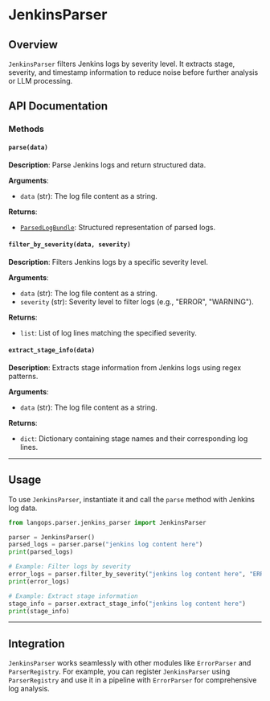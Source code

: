# JenkinsParser

## Overview

`JenkinsParser` filters Jenkins logs by severity level. It extracts stage, severity, and timestamp information to reduce noise before further analysis or LLM processing.

## API Documentation

### Methods

#### `parse(data)`

**Description**: Parse Jenkins logs and return structured data.

**Arguments**:

- `data` (str): The log file content as a string.

**Returns**:

- [`ParsedLogBundle`](../core/types.md#parsedlogbundle): Structured representation of parsed logs.

#### `filter_by_severity(data, severity)`

**Description**: Filters Jenkins logs by a specific severity level.

**Arguments**:

- `data` (str): The log file content as a string.
- `severity` (str): Severity level to filter logs (e.g., "ERROR", "WARNING").

**Returns**:

- `list`: List of log lines matching the specified severity.

#### `extract_stage_info(data)`

**Description**: Extracts stage information from Jenkins logs using regex patterns.

**Arguments**:

- `data` (str): The log file content as a string.

**Returns**:

- `dict`: Dictionary containing stage names and their corresponding log lines.

---

## Usage

To use `JenkinsParser`, instantiate it and call the `parse` method with Jenkins log data.

```python
from langops.parser.jenkins_parser import JenkinsParser

parser = JenkinsParser()
parsed_logs = parser.parse("jenkins log content here")
print(parsed_logs)

# Example: Filter logs by severity
error_logs = parser.filter_by_severity("jenkins log content here", "ERROR")
print(error_logs)

# Example: Extract stage information
stage_info = parser.extract_stage_info("jenkins log content here")
print(stage_info)
```

---

## Integration

`JenkinsParser` works seamlessly with other modules like `ErrorParser` and `ParserRegistry`. For example, you can register `JenkinsParser` using `ParserRegistry` and use it in a pipeline with `ErrorParser` for comprehensive log analysis.
